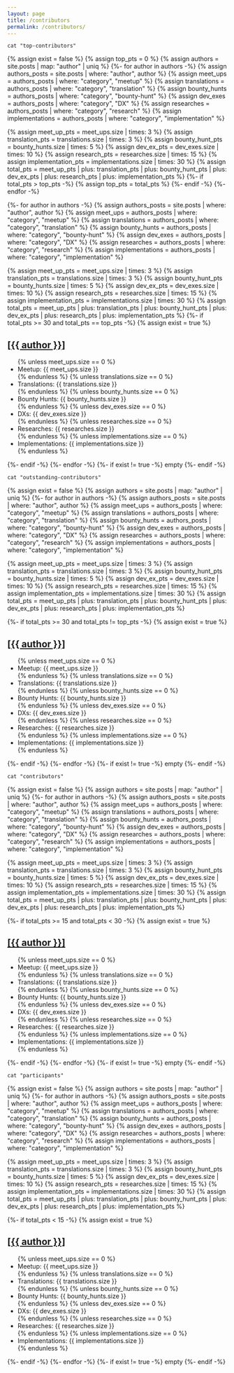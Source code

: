 ```yaml
---
layout: page
title: /contributors
permalink: /contributors/
---
```


```shell
cat "top-contributors"
```
{% assign exist = false %}
{% assign top_pts = 0 %}
{% assign authors = site.posts | map: "author" | uniq %}
{%- for author in authors -%}
{% assign authors_posts = site.posts | where: "author", author %}
{% assign meet_ups = authors_posts | where: "category", "meetup" %}
{% assign translations = authors_posts | where: "category", "translation" %}
{% assign bounty_hunts = authors_posts | where: "category", "bounty-hunt" %}
{% assign dev_exes = authors_posts | where: "category", "DX" %}
{% assign researches = authors_posts | where: "category", "research" %}
{% assign implementations = authors_posts | where: "category", "implementation" %}

{% assign meet_up_pts = meet_ups.size | times: 3 %}
{% assign translation_pts = translations.size | times: 3 %}
{% assign bounty_hunt_pts = bounty_hunts.size | times: 5 %}
{% assign dev_ex_pts = dev_exes.size | times: 10 %}
{% assign research_pts = researches.size | times: 15 %}
{% assign implementation_pts = implementations.size | times: 30 %}
{% assign total_pts = meet_up_pts | plus: translation_pts | plus: bounty_hunt_pts | plus: dev_ex_pts | plus: research_pts | plus: implementation_pts %}
{%- if total_pts > top_pts -%}
{% assign top_pts = total_pts %}
{%- endif -%}
{%- endfor -%}

{%- for author in authors -%}
{% assign authors_posts = site.posts | where: "author", author %}
{% assign meet_ups = authors_posts | where: "category", "meetup" %}
{% assign translations = authors_posts | where: "category", "translation" %}
{% assign bounty_hunts = authors_posts | where: "category", "bounty-hunt" %}
{% assign dev_exes = authors_posts | where: "category", "DX" %}
{% assign researches = authors_posts | where: "category", "research" %}
{% assign implementations = authors_posts | where: "category", "implementation" %}

{% assign meet_up_pts = meet_ups.size | times: 3 %}
{% assign translation_pts = translations.size | times: 3 %}
{% assign bounty_hunt_pts = bounty_hunts.size | times: 5 %}
{% assign dev_ex_pts = dev_exes.size | times: 10 %}
{% assign research_pts = researches.size | times: 15 %}
{% assign implementation_pts = implementations.size | times: 30 %}
{% assign total_pts = meet_up_pts | plus: translation_pts | plus: bounty_hunt_pts | plus: dev_ex_pts | plus: research_pts | plus: implementation_pts %}
{%- if total_pts >= 30 and total_pts == top_pts -%}
{% assign exist = true %}
## <a href="https://github.com/{{ author }}" target="_blank">[{{ author }}]</a>
<ul>
{% unless meet_ups.size == 0 %}
<li> Meetup: {{ meet_ups.size }}</li>
{% endunless %}
{% unless translations.size == 0 %}
<li> Translations: {{ translations.size }}</li>
{% endunless %}
{% unless bounty_hunts.size == 0 %}
<li> Bounty Hunts: {{ bounty_hunts.size }}</li>
{% endunless %}
{% unless dev_exes.size == 0 %}
<li> DXs: {{ dev_exes.size }}</li>
{% endunless %}
{% unless researches.size == 0 %}
<li> Researches: {{ researches.size }}</li>
{% endunless %}
{% unless implementations.size == 0 %}
<li> Implementations: {{ implementations.size }}</li>
{% endunless %}
</ul>
{%- endif -%}
{%- endfor -%}
{%- if exist != true -%}
empty
{%- endif -%}
<br/>

```shell
cat "outstanding-contributors"
```
{% assign exist = false %}
{% assign authors = site.posts | map: "author" | uniq %}
{%- for author in authors -%}
{% assign authors_posts = site.posts | where: "author", author %}
{% assign meet_ups = authors_posts | where: "category", "meetup" %}
{% assign translations = authors_posts | where: "category", "translation" %}
{% assign bounty_hunts = authors_posts | where: "category", "bounty-hunt" %}
{% assign dev_exes = authors_posts | where: "category", "DX" %}
{% assign researches = authors_posts | where: "category", "research" %}
{% assign implementations = authors_posts | where: "category", "implementation" %}

{% assign meet_up_pts = meet_ups.size | times: 3 %}
{% assign translation_pts = translations.size | times: 3 %}
{% assign bounty_hunt_pts = bounty_hunts.size | times: 5 %}
{% assign dev_ex_pts = dev_exes.size | times: 10 %}
{% assign research_pts = researches.size | times: 15 %}
{% assign implementation_pts = implementations.size | times: 30 %}
{% assign total_pts = meet_up_pts | plus: translation_pts | plus: bounty_hunt_pts | plus: dev_ex_pts | plus: research_pts | plus: implementation_pts %}

{%- if total_pts >= 30 and total_pts != top_pts -%}
{% assign exist = true %}
## <a href="https://github.com/{{ author }}" target="_blank">[{{ author }}]</a>
<ul>
{% unless meet_ups.size == 0 %}
<li> Meetup: {{ meet_ups.size }}</li>
{% endunless %}
{% unless translations.size == 0 %}
<li> Translations: {{ translations.size }}</li>
{% endunless %}
{% unless bounty_hunts.size == 0 %}
<li> Bounty Hunts: {{ bounty_hunts.size }}</li>
{% endunless %}
{% unless dev_exes.size == 0 %}
<li> DXs: {{ dev_exes.size }}</li>
{% endunless %}
{% unless researches.size == 0 %}
<li> Researches: {{ researches.size }}</li>
{% endunless %}
{% unless implementations.size == 0 %}
<li> Implementations: {{ implementations.size }}</li>
{% endunless %}
</ul>
{%- endif -%}
{%- endfor -%}
{%- if exist != true -%}
empty
{%- endif -%}
<br/>

```shell
cat "contributors"
```
{% assign exist = false %}
{% assign authors = site.posts | map: "author" | uniq %}
{%- for author in authors -%}
{% assign authors_posts = site.posts | where: "author", author %}
{% assign meet_ups = authors_posts | where: "category", "meetup" %}
{% assign translations = authors_posts | where: "category", "translation" %}
{% assign bounty_hunts = authors_posts | where: "category", "bounty-hunt" %}
{% assign dev_exes = authors_posts | where: "category", "DX" %}
{% assign researches = authors_posts | where: "category", "research" %}
{% assign implementations = authors_posts | where: "category", "implementation" %}

{% assign meet_up_pts = meet_ups.size | times: 3 %}
{% assign translation_pts = translations.size | times: 3 %}
{% assign bounty_hunt_pts = bounty_hunts.size | times: 5 %}
{% assign dev_ex_pts = dev_exes.size | times: 10 %}
{% assign research_pts = researches.size | times: 15 %}
{% assign implementation_pts = implementations.size | times: 30 %}
{% assign total_pts = meet_up_pts | plus: translation_pts | plus: bounty_hunt_pts | plus: dev_ex_pts | plus: research_pts | plus: implementation_pts %}

{%- if total_pts >= 15 and total_pts < 30 -%}
{% assign exist = true %}
## <a href="https://github.com/{{ author }}" target="_blank">[{{ author }}]</a>
<ul>
{% unless meet_ups.size == 0 %}
<li> Meetup: {{ meet_ups.size }}</li>
{% endunless %}
{% unless translations.size == 0 %}
<li> Translations: {{ translations.size }}</li>
{% endunless %}
{% unless bounty_hunts.size == 0 %}
<li> Bounty Hunts: {{ bounty_hunts.size }}</li>
{% endunless %}
{% unless dev_exes.size == 0 %}
<li> DXs: {{ dev_exes.size }}</li>
{% endunless %}
{% unless researches.size == 0 %}
<li> Researches: {{ researches.size }}</li>
{% endunless %}
{% unless implementations.size == 0 %}
<li> Implementations: {{ implementations.size }}</li>
{% endunless %}
</ul>
{%- endif -%}
{%- endfor -%}
{%- if exist != true -%}
empty
{%- endif -%}
<br/>


```shell
cat "participants"
```
{% assign exist = false %}
{% assign authors = site.posts | map: "author" | uniq %}
{%- for author in authors -%}
{% assign authors_posts = site.posts | where: "author", author %}
{% assign meet_ups = authors_posts | where: "category", "meetup" %}
{% assign translations = authors_posts | where: "category", "translation" %}
{% assign bounty_hunts = authors_posts | where: "category", "bounty-hunt" %}
{% assign dev_exes = authors_posts | where: "category", "DX" %}
{% assign researches = authors_posts | where: "category", "research" %}
{% assign implementations = authors_posts | where: "category", "implementation" %}

{% assign meet_up_pts = meet_ups.size | times: 3 %}
{% assign translation_pts = translations.size | times: 3 %}
{% assign bounty_hunt_pts = bounty_hunts.size | times: 5 %}
{% assign dev_ex_pts = dev_exes.size | times: 10 %}
{% assign research_pts = researches.size | times: 15 %}
{% assign implementation_pts = implementations.size | times: 30 %}
{% assign total_pts = meet_up_pts | plus: translation_pts | plus: bounty_hunt_pts | plus: dev_ex_pts | plus: research_pts | plus: implementation_pts %}

{%- if total_pts < 15 -%}
{% assign exist = true %}
## <a href="https://github.com/{{ author }}" target="_blank">[{{ author }}]</a>
<ul>
{% unless meet_ups.size == 0 %}
<li> Meetup: {{ meet_ups.size }}</li>
{% endunless %}
{% unless translations.size == 0 %}
<li> Translations: {{ translations.size }}</li>
{% endunless %}
{% unless bounty_hunts.size == 0 %}
<li> Bounty Hunts: {{ bounty_hunts.size }}</li>
{% endunless %}
{% unless dev_exes.size == 0 %}
<li> DXs: {{ dev_exes.size }}</li>
{% endunless %}
{% unless researches.size == 0 %}
<li> Researches: {{ researches.size }}</li>
{% endunless %}
{% unless implementations.size == 0 %}
<li> Implementations: {{ implementations.size }}</li>
{% endunless %}
</ul>
{%- endif -%}
{%- endfor -%}
{%- if exist != true -%}
empty
{%- endif -%}
<br/>
